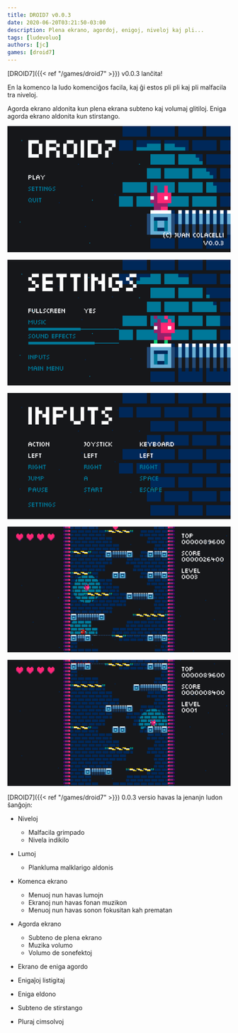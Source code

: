 ```yaml
---
title: DROID7 v0.0.3
date: 2020-06-20T03:21:50-03:00
description: Plena ekrano, agordoj, enigoj, niveloj kaj pli...
tags: [ludevoluo]
authors: [jc]
games: [droid7]
---
```


[DROID7]({{< ref "/games/droid7" >}}) v0.0.3 lanĉita!

En la komenco la ludo komenciĝos facila, kaj ĝi estos pli pli kaj pli malfacila tra niveloj.

Agorda ekrano aldonita kun plena ekrana subteno kaj volumaj glitiloj. Eniga agorda ekrano aldonita kun stirstango.

![Komenci](start.png)

![Agordojn](settings.png)

![Enigoj](inputs.png)

![Niveloj](levels.png)

![Niveloj](lights.png)

[DROID7]({{< ref "/games/droid7" >}}) 0.0.3 versio havas la jenanjn ludon ŝanĝojn:

-   Niveloj

    -   Malfacila grimpado
    -   Nivela indikilo

-   Lumoj

    -   Plankluma malklarigo aldonis

-   Komenca ekrano

    -   Menuoj nun havas lumojn
    -   Ekranoj nun havas fonan muzikon
    -   Menuoj nun havas sonon fokusitan kah prematan

-   Agorda ekrano

    -   Subteno de plena ekrano
    -   Muzika volumo
    -   Volumo de sonefektoj

-   Ekrano de eniga agordo
-   Enigaĵoj listigitaj
-   Eniga eldono
-   Subteno de stirstango

-   Pluraj cimsolvoj
